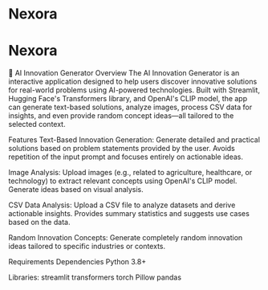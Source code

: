 # Nexora
# Nexora

🚀 AI Innovation Generator
Overview
The AI Innovation Generator is an interactive application designed to help users discover innovative solutions for real-world problems using AI-powered technologies. Built with Streamlit, Hugging Face's Transformers library, and OpenAI's CLIP model, the app can generate text-based solutions, analyze images, process CSV data for insights, and even provide random concept ideas—all tailored to the selected context.

Features
Text-Based Innovation Generation:
Generate detailed and practical solutions based on problem statements provided by the user.
Avoids repetition of the input prompt and focuses entirely on actionable ideas.

Image Analysis:
Upload images (e.g., related to agriculture, healthcare, or technology) to extract relevant concepts using OpenAI's CLIP model.
Generate ideas based on visual analysis.

CSV Data Analysis:
Upload a CSV file to analyze datasets and derive actionable insights.
Provides summary statistics and suggests use cases based on the data.

Random Innovation Concepts:
Generate completely random innovation ideas tailored to specific industries or contexts.

Requirements
Dependencies
Python 3.8+

Libraries:
streamlit
transformers
torch
Pillow
pandas